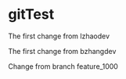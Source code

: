 # gitTest
The first change from lzhaodev

The first change from bzhangdev

Change from branch feature_1000
